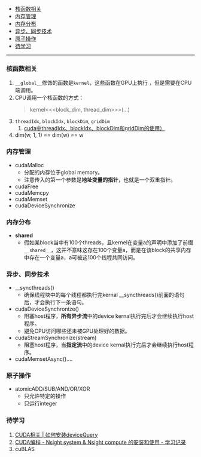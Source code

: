 <!-- GFM-TOC -->
- [核函数相关](#核函数相关)
- [内存管理](#内存管理)
- [内存分布](#内存分布)
- [异步、同步技术](#异步同步技术)
- [原子操作](#原子操作)
- [待学习](#待学习)
<!-- GFM-TOC -->
---


### 核函数相关
1. `__global__`修饰的函数是`kernel`，这些函数在GPU上执行 ，但是需要在CPU端调用。
2. CPU调用一个核函数的方式：
    > kernel<<<block_dim, thread_dim>>>(...)
3. `threadIdx`, `blockIdx`, `blockDim`, `gridDim`
   1. [cuda中threadIdx、blockIdx、blockDim和gridDim的使用）](https://zhuanlan.zhihu.com/p/544864997)
4. dim(w, 1, 1) == dim(w) == w


### 内存管理
* cudaMalloc
  * 分配的内存位于global memory。
  * 注意传入的第一个参数是**地址变量的指针**，也就是一个双重指针。
* cudaFree
* cudaMemcpy
* cudaMemset
* cudaDeviceSynchronize


### 内存分布
* __shared__
  * 假如某block当中有100个threads，且kernel在变量a的声明中添加了前缀`__shared__`，这并不意味这存在100个变量a，而是在该block的共享内存中存在一个变量a，a可被这100个线程共同访问。


### 异步、同步技术
* __syncthreads()
  * 确保线程块中的每个线程都执行完kernal __syncthreads()前面的语句后，才会执行下一条语句。
* cudaDeviceSynchronize()
  * 阻塞host程序，**所有异步流**中的device kernal执行完后才会继续执行host程序。
  * 避免CPU访问哪些还未被GPU处理好的数据。
* cudaStreamSynchronize(stream)
  * 阻塞host程序，当**指定流**中的device kernal执行完后才会继续执行host程序。
* cudaMemsetAsync()....


### 原子操作
* atomicADD/SUB/AND/OR/XOR
  * 只允许特定的操作
  * 只运行integer



### 待学习
1. [CUDA相关 | 如何安装deviceQuery](https://zhuanlan.zhihu.com/p/666647168)
2. [CUDA编程 - Nsight system & Nsight compute 的安装和使用 - 学习记录](https://blog.csdn.net/weixin_40653140/article/details/136238420)
3. cuBLAS